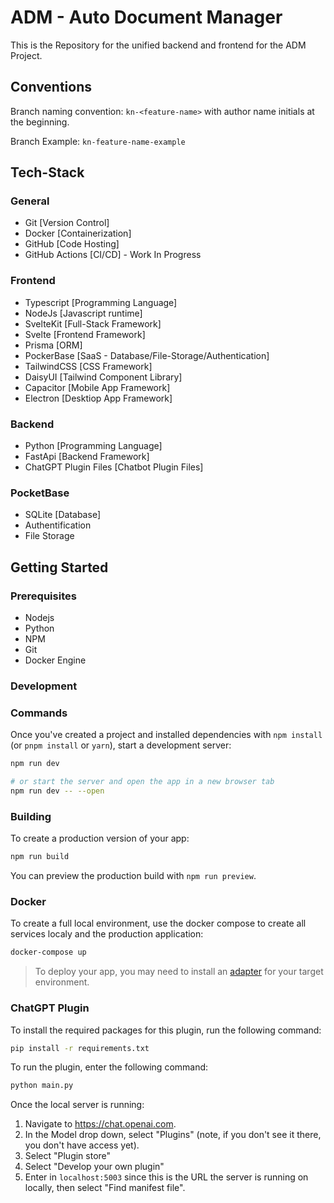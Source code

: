 # ADM - Auto Document Manager

This is the Repository for the unified backend and frontend for the ADM Project.

## Conventions

Branch naming convention: `kn-<feature-name>` with author name initials at the beginning.

Branch Example: `kn-feature-name-example`

## Tech-Stack

### General

- Git [Version Control]
- Docker [Containerization]
- GitHub [Code Hosting]
- GitHub Actions [CI/CD] - Work In Progress

### Frontend

- Typescript [Programming Language]
- NodeJs [Javascript runtime]
- SvelteKit [Full-Stack Framework]
- Svelte [Frontend Framework]
- Prisma [ORM]
- PockerBase [SaaS - Database/File-Storage/Authentication]
- TailwindCSS [CSS Framework]
- DaisyUI [Tailwind Component Library]
- Capacitor [Mobile App Framework]
- Electron [Desktiop App Framework]

### Backend

- Python [Programming Language]
- FastApi [Backend Framework]
- ChatGPT Plugin Files [Chatbot Plugin Files]

### PocketBase

- SQLite [Database]
- Authentification
- File Storage

## Getting Started

### Prerequisites

- Nodejs
- Python
- NPM
- Git
- Docker Engine

### Development

### Commands

Once you've created a project and installed dependencies with `npm install` (or `pnpm install` or `yarn`), start a development server:

```bash
npm run dev

# or start the server and open the app in a new browser tab
npm run dev -- --open
```

### Building

To create a production version of your app:

```bash
npm run build
```

You can preview the production build with `npm run preview`.

### Docker

To create a full local environment, use the docker compose to create all services localy and the production application:

```bash
docker-compose up
```

> To deploy your app, you may need to install an [adapter](https://kit.svelte.dev/docs/adapters) for your target environment.

### ChatGPT Plugin

To install the required packages for this plugin, run the following command:

```bash
pip install -r requirements.txt
```

To run the plugin, enter the following command:

```bash
python main.py
```

Once the local server is running:

1. Navigate to https://chat.openai.com.
2. In the Model drop down, select "Plugins" (note, if you don't see it there, you don't have access yet).
3. Select "Plugin store"
4. Select "Develop your own plugin"
5. Enter in `localhost:5003` since this is the URL the server is running on locally, then select "Find manifest file".
